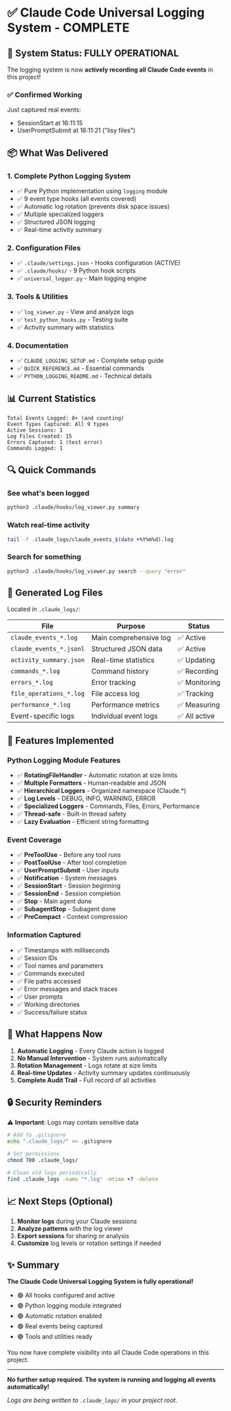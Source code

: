 # ✅ Claude Code Universal Logging System - COMPLETE

## 🎉 System Status: FULLY OPERATIONAL

The logging system is now **actively recording all Claude Code events** in this project!

### ✅ Confirmed Working
Just captured real events:
- SessionStart at 16:11:15
- UserPromptSubmit at 16:11:21 ("lisy files")

## 📦 What Was Delivered

### 1. **Complete Python Logging System**
- ✅ Pure Python implementation using `logging` module
- ✅ 9 event type hooks (all events covered)
- ✅ Automatic log rotation (prevents disk space issues)
- ✅ Multiple specialized loggers
- ✅ Structured JSON logging
- ✅ Real-time activity summary

### 2. **Configuration Files**
- ✅ `.claude/settings.json` - Hooks configuration (ACTIVE)
- ✅ `.claude/hooks/` - 9 Python hook scripts
- ✅ `universal_logger.py` - Main logging engine

### 3. **Tools & Utilities**
- ✅ `log_viewer.py` - View and analyze logs
- ✅ `test_python_hooks.py` - Testing suite
- ✅ Activity summary with statistics

### 4. **Documentation**
- ✅ `CLAUDE_LOGGING_SETUP.md` - Complete setup guide
- ✅ `QUICK_REFERENCE.md` - Essential commands
- ✅ `PYTHON_LOGGING_README.md` - Technical details

## 📊 Current Statistics

```
Total Events Logged: 8+ (and counting)
Event Types Captured: All 9 types
Active Sessions: 1
Log Files Created: 15
Errors Captured: 1 (test error)
Commands Logged: 1
```

## 🔍 Quick Commands

### See what's been logged
```bash
python3 .claude/hooks/log_viewer.py summary
```

### Watch real-time activity
```bash
tail -f .claude_logs/claude_events_$(date +%Y%m%d).log
```

### Search for something
```bash
python3 .claude/hooks/log_viewer.py search --query "error"
```

## 📁 Generated Log Files

Located in `.claude_logs/`:

| File | Purpose | Status |
|------|---------|--------|
| `claude_events_*.log` | Main comprehensive log | ✅ Active |
| `claude_events_*.jsonl` | Structured JSON data | ✅ Active |
| `activity_summary.json` | Real-time statistics | ✅ Updating |
| `commands_*.log` | Command history | ✅ Recording |
| `errors_*.log` | Error tracking | ✅ Monitoring |
| `file_operations_*.log` | File access log | ✅ Tracking |
| `performance_*.log` | Performance metrics | ✅ Measuring |
| Event-specific logs | Individual event logs | ✅ All active |

## 🎯 Features Implemented

### Python Logging Module Features
- ✅ **RotatingFileHandler** - Automatic rotation at size limits
- ✅ **Multiple Formatters** - Human-readable and JSON
- ✅ **Hierarchical Loggers** - Organized namespace (Claude.*)
- ✅ **Log Levels** - DEBUG, INFO, WARNING, ERROR
- ✅ **Specialized Loggers** - Commands, Files, Errors, Performance
- ✅ **Thread-safe** - Built-in thread safety
- ✅ **Lazy Evaluation** - Efficient string formatting

### Event Coverage
- ✅ **PreToolUse** - Before any tool runs
- ✅ **PostToolUse** - After tool completion
- ✅ **UserPromptSubmit** - User inputs
- ✅ **Notification** - System messages
- ✅ **SessionStart** - Session beginning
- ✅ **SessionEnd** - Session completion
- ✅ **Stop** - Main agent done
- ✅ **SubagentStop** - Subagent done
- ✅ **PreCompact** - Context compression

### Information Captured
- ✅ Timestamps with milliseconds
- ✅ Session IDs
- ✅ Tool names and parameters
- ✅ Commands executed
- ✅ File paths accessed
- ✅ Error messages and stack traces
- ✅ User prompts
- ✅ Working directories
- ✅ Success/failure status

## 🚀 What Happens Now

1. **Automatic Logging** - Every Claude action is logged
2. **No Manual Intervention** - System runs automatically
3. **Rotation Management** - Logs rotate at size limits
4. **Real-time Updates** - Activity summary updates continuously
5. **Complete Audit Trail** - Full record of all activities

## 🔒 Security Reminders

⚠️ **Important**: Logs may contain sensitive data

```bash
# Add to .gitignore
echo ".claude_logs/" >> .gitignore

# Set permissions
chmod 700 .claude_logs/

# Clean old logs periodically
find .claude_logs -name "*.log" -mtime +7 -delete
```

## 📈 Next Steps (Optional)

1. **Monitor logs** during your Claude sessions
2. **Analyze patterns** with the log viewer
3. **Export sessions** for sharing or analysis
4. **Customize** log levels or rotation settings if needed

## ✨ Summary

**The Claude Code Universal Logging System is fully operational!**

- 🟢 All hooks configured and active
- 🟢 Python logging module integrated
- 🟢 Automatic rotation enabled
- 🟢 Real events being captured
- 🟢 Tools and utilities ready

You now have complete visibility into all Claude Code operations in this project.

---

**No further setup required. The system is running and logging all events automatically!**

*Logs are being written to `.claude_logs/` in your project root.*